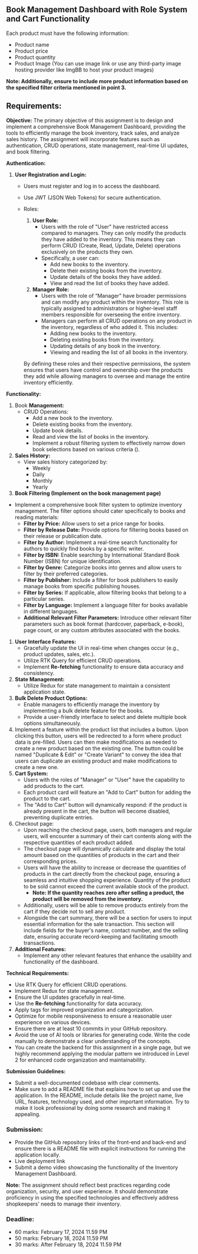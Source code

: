 ## Book **Management Dashboard with Role System and Cart Functionality**

Each product must have the following information:

- Product name
- Product price
- Product quantity
- Product Image (You can use image link or use any third-party image hosting provider like ImgBB to host your product images)

**Note: Additionally, ensure to include more product information based on the specified filter criteria mentioned in point 3.**

## **Requirements:**

**Objective:**
The primary objective of this assignment is to design and implement a comprehensive Book Management Dashboard, providing the tools to efficiently manage the book inventory, track sales, and analyze sales history. The assignment will incorporate features such as authentication, CRUD operations, state management, real-time UI updates, and book filtering.

**Authentication:**

1. **User Registration and Login:**
    - Users must register and log in to access the dashboard.
    - Use JWT (JSON Web Tokens) for secure authentication.
    - Roles:
        1. **User Role:**
            - Users with the role of "User" have restricted access compared to managers. They can only modify the products they have added to the inventory. This means they can perform CRUD (Create, Read, Update, Delete) operations exclusively on the products they own.
            - Specifically, a user can:
                - Add new books to the inventory.
                - Delete their existing books from the inventory.
                - Update details of the books they have added.
                - View and read the list of books they have added.
        2. **Manager Role:**
            - Users with the role of “Manager” have broader permissions and can modify any product within the inventory. This role is typically assigned to administrators or higher-level staff members responsible for overseeing the entire inventory.
            - Managers can perform all CRUD operations on any product in the inventory, regardless of who added it. This includes:
                - Adding new books to the inventory.
                - Deleting existing books from the inventory.
                - Updating details of any book in the inventory.
                - Viewing and reading the list of all books in the inventory.
        
        By defining these roles and their respective permissions, the system ensures that users have control and ownership over the products they add while allowing managers to oversee and manage the entire inventory efficiently.
        

**Functionality:**

1. Book **Management:**
    - CRUD Operations:
        - Add a new book to the inventory.
        - Delete existing books from the inventory.
        - Update book details.
        - Read and view the list of books in the inventory.
        - Implement a robust filtering system to effectively narrow down book selections based on various criteria ().
2. **Sales History:**
    - View sales history categorized by:
        - Weekly
        - Daily
        - Monthly
        - Yearly
3. **Book Filtering (Implement on the book management page)**
- Implement a comprehensive book filter system to optimize inventory management. The filter options should cater specifically to books and reading materials:
    - **Filter by Price:** Allow users to set a price range for books.
    - **Filter by Release Date:** Provide options for filtering books based on their release or publication date.
    - **Filter by Author:** Implement a real-time search functionality for authors to quickly find books by a specific writer.
    - **Filter by ISBN:** Enable searching by International Standard Book Number (ISBN) for unique identification.
    - **Filter by Genre:** Categorize books into genres and allow users to filter by their preferred categories.
    - **Filter by Publisher:** Include a filter for book publishers to easily manage books from specific publishing houses.
    - **Filter by Series:** If applicable, allow filtering books that belong to a particular series.
    - **Filter by Language:** Implement a language filter for books available in different languages.
    - **Additional Relevant Filter Parameters:** Introduce other relevant filter parameters such as book format (hardcover, paperback, e-book), page count, or any custom attributes associated with the books.
1. **User Interface Features:**
    - Gracefully update the UI in real-time when changes occur (e.g., product updates, sales, etc.).
    - Utilize RTK Query for efficient CRUD operations.
    - Implement **Re-fetching** functionality to ensure data accuracy and consistency.
2. **State Management:**
    - Utilize Redux for state management to maintain a consistent application state.
3. **Bulk Delete Product Options:**
    - Enable managers to efficiently manage the inventory by implementing a bulk delete feature for the books.
    - Provide a user-friendly interface to select and delete multiple book options simultaneously.
4. Implement a feature within the product list that includes a button. Upon clicking this button, users will be redirected to a form where product data is pre-filled. Users can then make modifications as needed to create a new product based on the existing one. The button could be named "Duplicate & Edit" or "Create Variant" to convey the idea that users can duplicate an existing product and make modifications to create a new one.
5. **Cart System:**
    - Users with the roles of "Manager" or "User" have the capability to add products to the cart.
    - Each product card will feature an "Add to Cart" button for adding the product to the cart.
    - The "Add to Cart" button will dynamically respond: if the product is already present in the cart, the button will become disabled, preventing duplicate entries.
6. Checkout page:
    - Upon reaching the checkout page, users, both managers and regular users, will encounter a summary of their cart contents along with the respective quantities of each product added.
    - The checkout page will dynamically calculate and display the total amount based on the quantities of products in the cart and their corresponding prices.
    - Users will have the ability to increase or decrease the quantities of products in the cart directly from the checkout page, ensuring a seamless and intuitive shopping experience. Quantity of the product to be sold cannot exceed the current available stock of the product.
        - **Note: If the quantity reaches zero after selling a product, the product will be removed from the inventory.**
    - Additionally, users will be able to remove products entirely from the cart if they decide not to sell any product.
    - Alongside the cart summary, there will be a section for users to input essential information for the sale transaction. This section will include fields for the buyer's name, contact number, and the selling date, ensuring accurate record-keeping and facilitating smooth transactions.
7. **Additional Features:**
    - Implement any other relevant features that enhance the usability and functionality of the dashboard.

**Technical Requirements:**

- Use RTK Query for efficient CRUD operations.
- Implement Redux for state management.
- Ensure the UI updates gracefully in real-time.
- Use the **Re-fetching** functionality for data accuracy.
- Apply tags for improved organization and categorization.
- Optimize for mobile responsiveness to ensure a reasonable user experience on various devices.
- Ensure there are at least 10 commits in your GitHub repository.
- Avoid the use of AI tools or libraries for generating code. Write the code manually to demonstrate a clear understanding of the concepts.
- You can create the backend for this assignment in a single page, but we highly recommend applying the modular pattern we introduced in Level 2 for enhanced code organization and maintainability.

**Submission Guidelines:**

- Submit a well-documented codebase with clear comments.
- Make sure to add a README file that explains how to set up and use the application. In the README, include details like the project name, live URL, features, technology used, and other important information. Try to make it look professional by doing some research and making it appealing.

### **Submission:**

- Provide the GitHub repository links of the front-end and back-end and ensure there is a README file with explicit instructions for running the application locally.
- Live deployment link
- Submit a demo video showcasing the functionality of the Inventory Management Dashboard.

**Note:**
The assignment should reflect best practices regarding code organization, security, and user experience. It should demonstrate proficiency in using the specified technologies and effectively address shopkeepers' needs to manage their inventory.

### **Deadline:**

- 60 marks: February 17, 2024 11.59 PM
- 50 marks: February 18, 2024 11.59 PM
- 30 marks: After February 18, 2024 11.59 PM
